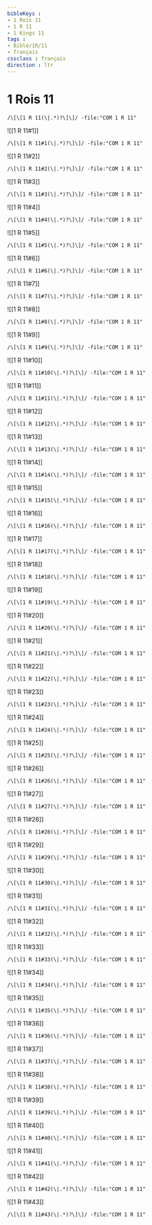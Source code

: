 ```yaml
---
bibleKeys : 
- 1 Rois 11
- 1 R 11
- 1 Kings 11
tags : 
- Bible/1R/11
- français
cssclass : français
direction : ltr
---
```


# 1 Rois 11

```query
/\[\[1 R 11(\|.*)?\]\]/ -file:"COM 1 R 11"
```



![[1 R 11#1]]

```query
/\[\[1 R 11#1(\|.*)?\]\]/ -file:"COM 1 R 11"
```

![[1 R 11#2]]

```query
/\[\[1 R 11#2(\|.*)?\]\]/ -file:"COM 1 R 11"
```

![[1 R 11#3]]

```query
/\[\[1 R 11#3(\|.*)?\]\]/ -file:"COM 1 R 11"
```

![[1 R 11#4]]

```query
/\[\[1 R 11#4(\|.*)?\]\]/ -file:"COM 1 R 11"
```

![[1 R 11#5]]

```query
/\[\[1 R 11#5(\|.*)?\]\]/ -file:"COM 1 R 11"
```

![[1 R 11#6]]

```query
/\[\[1 R 11#6(\|.*)?\]\]/ -file:"COM 1 R 11"
```

![[1 R 11#7]]

```query
/\[\[1 R 11#7(\|.*)?\]\]/ -file:"COM 1 R 11"
```

![[1 R 11#8]]

```query
/\[\[1 R 11#8(\|.*)?\]\]/ -file:"COM 1 R 11"
```

![[1 R 11#9]]

```query
/\[\[1 R 11#9(\|.*)?\]\]/ -file:"COM 1 R 11"
```

![[1 R 11#10]]

```query
/\[\[1 R 11#10(\|.*)?\]\]/ -file:"COM 1 R 11"
```

![[1 R 11#11]]

```query
/\[\[1 R 11#11(\|.*)?\]\]/ -file:"COM 1 R 11"
```

![[1 R 11#12]]

```query
/\[\[1 R 11#12(\|.*)?\]\]/ -file:"COM 1 R 11"
```

![[1 R 11#13]]

```query
/\[\[1 R 11#13(\|.*)?\]\]/ -file:"COM 1 R 11"
```

![[1 R 11#14]]

```query
/\[\[1 R 11#14(\|.*)?\]\]/ -file:"COM 1 R 11"
```

![[1 R 11#15]]

```query
/\[\[1 R 11#15(\|.*)?\]\]/ -file:"COM 1 R 11"
```

![[1 R 11#16]]

```query
/\[\[1 R 11#16(\|.*)?\]\]/ -file:"COM 1 R 11"
```

![[1 R 11#17]]

```query
/\[\[1 R 11#17(\|.*)?\]\]/ -file:"COM 1 R 11"
```

![[1 R 11#18]]

```query
/\[\[1 R 11#18(\|.*)?\]\]/ -file:"COM 1 R 11"
```

![[1 R 11#19]]

```query
/\[\[1 R 11#19(\|.*)?\]\]/ -file:"COM 1 R 11"
```

![[1 R 11#20]]

```query
/\[\[1 R 11#20(\|.*)?\]\]/ -file:"COM 1 R 11"
```

![[1 R 11#21]]

```query
/\[\[1 R 11#21(\|.*)?\]\]/ -file:"COM 1 R 11"
```

![[1 R 11#22]]

```query
/\[\[1 R 11#22(\|.*)?\]\]/ -file:"COM 1 R 11"
```

![[1 R 11#23]]

```query
/\[\[1 R 11#23(\|.*)?\]\]/ -file:"COM 1 R 11"
```

![[1 R 11#24]]

```query
/\[\[1 R 11#24(\|.*)?\]\]/ -file:"COM 1 R 11"
```

![[1 R 11#25]]

```query
/\[\[1 R 11#25(\|.*)?\]\]/ -file:"COM 1 R 11"
```

![[1 R 11#26]]

```query
/\[\[1 R 11#26(\|.*)?\]\]/ -file:"COM 1 R 11"
```

![[1 R 11#27]]

```query
/\[\[1 R 11#27(\|.*)?\]\]/ -file:"COM 1 R 11"
```

![[1 R 11#28]]

```query
/\[\[1 R 11#28(\|.*)?\]\]/ -file:"COM 1 R 11"
```

![[1 R 11#29]]

```query
/\[\[1 R 11#29(\|.*)?\]\]/ -file:"COM 1 R 11"
```

![[1 R 11#30]]

```query
/\[\[1 R 11#30(\|.*)?\]\]/ -file:"COM 1 R 11"
```

![[1 R 11#31]]

```query
/\[\[1 R 11#31(\|.*)?\]\]/ -file:"COM 1 R 11"
```

![[1 R 11#32]]

```query
/\[\[1 R 11#32(\|.*)?\]\]/ -file:"COM 1 R 11"
```

![[1 R 11#33]]

```query
/\[\[1 R 11#33(\|.*)?\]\]/ -file:"COM 1 R 11"
```

![[1 R 11#34]]

```query
/\[\[1 R 11#34(\|.*)?\]\]/ -file:"COM 1 R 11"
```

![[1 R 11#35]]

```query
/\[\[1 R 11#35(\|.*)?\]\]/ -file:"COM 1 R 11"
```

![[1 R 11#36]]

```query
/\[\[1 R 11#36(\|.*)?\]\]/ -file:"COM 1 R 11"
```

![[1 R 11#37]]

```query
/\[\[1 R 11#37(\|.*)?\]\]/ -file:"COM 1 R 11"
```

![[1 R 11#38]]

```query
/\[\[1 R 11#38(\|.*)?\]\]/ -file:"COM 1 R 11"
```

![[1 R 11#39]]

```query
/\[\[1 R 11#39(\|.*)?\]\]/ -file:"COM 1 R 11"
```

![[1 R 11#40]]

```query
/\[\[1 R 11#40(\|.*)?\]\]/ -file:"COM 1 R 11"
```

![[1 R 11#41]]

```query
/\[\[1 R 11#41(\|.*)?\]\]/ -file:"COM 1 R 11"
```

![[1 R 11#42]]

```query
/\[\[1 R 11#42(\|.*)?\]\]/ -file:"COM 1 R 11"
```

![[1 R 11#43]]

```query
/\[\[1 R 11#43(\|.*)?\]\]/ -file:"COM 1 R 11"
```

